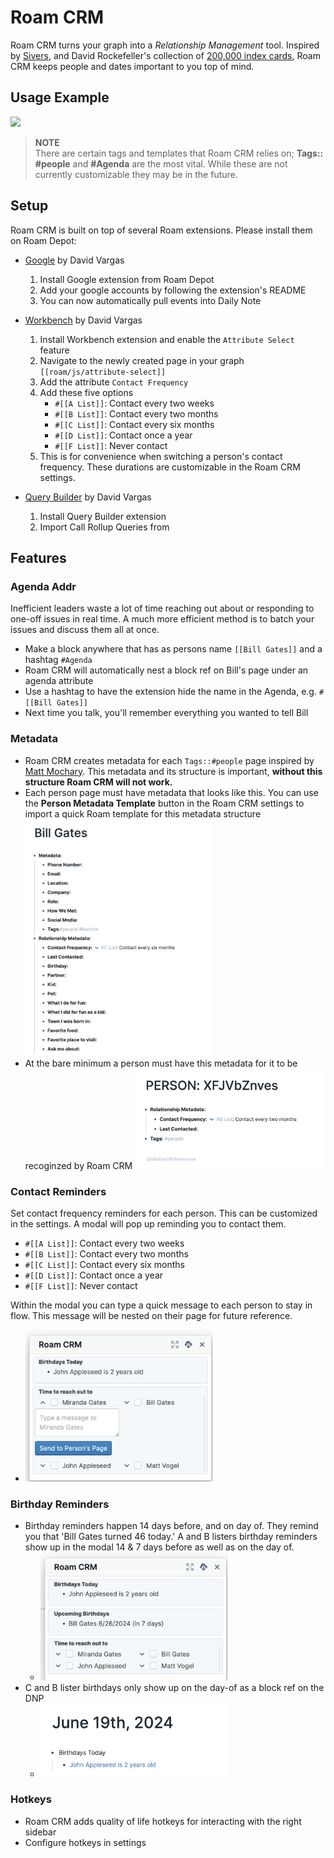 # Roam CRM

Roam CRM turns your graph into a _Relationship Management_ tool. Inspired by [Sivers](https://sive.rs/hundreds), and David Rockefeller's collection of [200,000 index cards](https://archive.is/zxbCA), Roam CRM keeps people and dates important to you top of mind.

## Usage Example

<img src="LINK_TO_IMAGE" max-width="400"></img>

> **NOTE**  
> There are certain tags and templates that Roam CRM relies on; **Tags:: #people** and **#Agenda** are the most vital. While these are not currently customizable they may be in the future.

## Setup

Roam CRM is built on top of several Roam extensions. Please install them on Roam Depot:

-   [Google](https://github.com/dvargas92495/roamjs-google) by David Vargas

    1. Install Google extension from Roam Depot
    2. Add your google accounts by following the extension's README
    3. You can now automatically pull events into Daily Note

-   [Workbench](https://github.com/dvargas92495/roamjs-workbench) by David Vargas

    1. Install Workbench extension and enable the `Attribute Select` feature
    2. Navigate to the newly created page in your graph `[[roam/js/attribute-select]]`
    3. Add the attribute `Contact Frequency`
    4. Add these five options
        - `#[[A List]]`: Contact every two weeks
        - `#[[B List]]`: Contact every two months
        - `#[[C List]]`: Contact every six months
        - `#[[D List]]`: Contact once a year
        - `#[[F List]]`: Never contact
    5. This is for convenience when switching a person's contact frequency. These durations are customizable in the Roam CRM settings.

-   [Query Builder](https://github.com/dvargas92495/roamjs-query-builder) by David Vargas

    1. Install Query Builder extension
    2. Import Call Rollup Queries from

## Features

### Agenda Addr

Inefficient leaders waste a lot of time reaching out about or responding to one-off issues in real time. A much more efficient method is to batch your issues and discuss them all at once.

-   Make a block anywhere that has as persons name `[[Bill Gates]]` and a hashtag `#Agenda`
-   Roam CRM will automatically nest a block ref on Bill's page under an agenda attribute
-   Use a hashtag to have the extension hide the name in the Agenda, e.g. `#[[Bill Gates]]`
-   Next time you talk, you'll remember everything you wanted to tell Bill

### Metadata

-   Roam CRM creates metadata for each `Tags::#people` page inspired by [Matt Mochary](https://docs.google.com/spreadsheets/d/1Ti_xaV9IVvj-bklxOjNY-IeGsC-YqcgvB03qvfFQrnI/). This metadata and its structure is important, **without this structure Roam CRM will not work.**
-   Each person page must have metadata that looks like this. You can use the **Person Metadata Template** button in the Roam CRM settings to import a quick Roam template for this metadata structure
    <img src="https://github.com/8bitgentleman/roam-depot-CRM-testing/raw/main/images/metadata.png" width="300"></img>
      <!-- FIXME UPDATE IMAGE PATH -->
-   At the bare minimum a person must have this metadata for it to be recoginzed by Roam CRM
    <img src="https://github.com/8bitgentleman/roam-depot-CRM-testing/raw/main/images/metadataMinimum.png" width="300"></img>

### Contact Reminders

Set contact frequency reminders for each person. This can be customized in the settings. A modal will pop up reminding you to contact them.

-   `#[[A List]]`: Contact every two weeks
-   `#[[B List]]`: Contact every two months
-   `#[[C List]]`: Contact every six months
-   `#[[D List]]`: Contact once a year
-   `#[[F List]]`: Never contact

Within the modal you can type a quick message to each person to stay in flow. This message will be nested on their page for future reference.

-   <img src="https://github.com/8bitgentleman/roam-depot-CRM-testing/raw/main/images/modal%20message.png" width="300"></img>

### Birthday Reminders

-   Birthday reminders happen 14 days before, and on day of. They remind you that 'Bill Gates turned 46 today.' A and B listers birthday reminders show up in the modal 14 & 7 days before as well as on the day of.
    -   <img src="https://github.com/8bitgentleman/roam-depot-CRM-testing/raw/main/images/modal%20birthdays.png" width="300"></img>
-   C and B lister birthdays only show up on the day-of as a block ref on the DNP
    -   <img src="https://github.com/8bitgentleman/roam-depot-CRM-testing/raw/main/images/birthdayRef.png" width="300"></img>

### Hotkeys

-   Roam CRM adds quality of life hotkeys for interacting with the right sidebar
-   Configure hotkeys in settings
